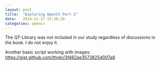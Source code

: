 ```yaml
---
layout: post
title:  "Exploring OpenCV Part 2"
date:   2014-12-17 15:38:28
categories: opencv
---
```

The QT-Library was not included in our study regardless of discussions in the book. I do not enjoy it.

Another basic script working with images: <a href="https://gist.github.com/thnkr/3f462ae3573825d007a8" target="_blank">https://gist.github.com/thnkr/3f462ae3573825d007a8</a>
